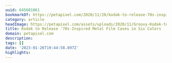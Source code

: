```yaml
---
uuid: 645601061
bookmarkOf: https://petapixel.com/2020/11/20/kodak-to-release-70s-inspired-metal-film-cases-in-six-colors/
category: article
headImage: https://petapixel.com/assets/uploads/2020/11/Groovy-Kodak-to-Release-70s-Inspired-Metal-Film-Cases-in-Six-Colors.jpg
title: Kodak to Release '70s-Inspired Metal Film Cases in Six Colors
domain: petapixel.com
description: 
tags: []
date: '2023-01-26T19:44:58.897Z'
highlights: 
---
```




